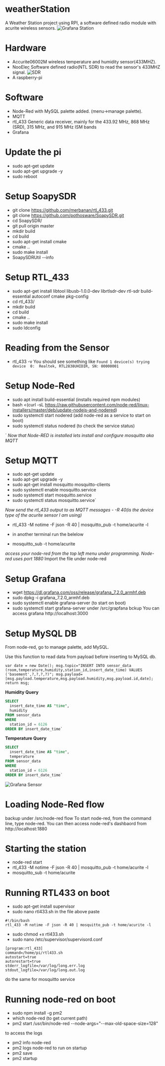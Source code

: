 # weatherStation

A Weather Station project using RPI, a software defined radio module with acurite wireless sensors.
![Grafana Station](https://github.com/danimajdalani/weatherStation/blob/master/img/station_grafana.png)
# Hardware

- Accurite06002M wireless temperature and humidity sensor(433MHZ).
- NooElec Software defined radio(NTL SDR) to read the sensor's 433MHZ signal.
![SDR](https://github.com/danimajdalani/weatherStation/blob/master/img/sdr.png)
- A raspberry-pi

# Software
- Node-Red with MySQL palette added. (menu->manage palette).
- MQTT	
- rtl_433 Generic data receiver, mainly for the 433.92 MHz, 868 MHz (SRD), 315 MHz, and 915 MHz ISM bands	
- Grafana

# Update the pi
- sudo apt-get update
- sudo apt-get upgrade -y
- sudo reboot

# Setup SoapySDR

- git clone https://github.com/merbanan/rtl_433.git
- git clone https://github.com/pothosware/SoapySDR.git
- cd SoapySDR/
- git pull origin master
- mkdir build
- cd build
- sudo apt-get install cmake
- cmake ..
- sudo make install
- SoapySDRUtil --info
# Setup RTL_433
- sudo apt-get install libtool libusb-1.0.0-dev librtlsdr-dev rtl-sdr build-essential autoconf cmake pkg-config
- cd rtl_433/
- mkdir build
- cd build
- cmake ..
- sudo make install
- sudo ldconfig

# Reading from the Sensor

- rtl_433 -v
You should see something like 
`Found 1 device(s)
trying device  0:  Realtek, RTL2838UHIDIR, SN: 00000001`

# Setup Node-Red

- sudo apt install build-essential (installs required npm modules)
- bash <(curl -sL https://raw.githubusercontent.com/node-red/linux-installers/master/deb/update-nodejs-and-nodered)
- sudo systemctl start nodered (add node-red as a service to start on boot)
- sudo systemctl status nodered (to check the service status)

`
*Now that Node-RED is installed lets install and configure mosquitto aka MQTT*

# Setup MQTT

- sudo apt-get update
- sudo apt-get upgrade -y
- sudo apt-get install mosquitto mosquitto-clients
- sudo systemctl enable mosquitto.service
- sudo systemctl start mosquitto.service
- sudo systemctl status mosquitto.service`

*Now send the rtl_433 output to as MQTT messages - -R 40(is the device type of the acurite sensor I am using)*

- rtl_433 -M notime -F json -R 40 | mosquitto_pub -t home/acurite -l

- in another terminal run the belelow

- mosquitto_sub -t home/acurite


*access your node-red from the top left menu under programming. Node-red uses port 1880*
Import the file under node-red

# Setup Grafana
- wget https://dl.grafana.com/oss/release/grafana_7.2.0_armhf.deb
- sudo dpkg -i grafana_7.2.0_armhf.deb
- sudo systemctl enable grafana-server (to start on boot)
- sudo systemctl start grafana-server
under /src/grapfana bckup
You can access grafana http://localhost:3000

# Setup MySQL DB
From node-red, go to manage palette, add MySQL.

Use this function to read data from payload before inserting to MySQL db.

`var date = new Date();
msg.topic="INSERT INTO sensor_data (room,temperature,humidity,station_id,insert_date_time) VALUES ('basement',?,?,?,?)";
msg.payload=[msg.payload.temperature,msg.payload.humidity,msg.payload.id,date];
return msg;`

**Humidity Query**

```sql
SELECT
  insert_date_time AS "time",
  humidity
FROM sensor_data
WHERE
  station_id = 6126
ORDER BY insert_date_time`
```
**Temperature Query**

```sql
SELECT
  insert_date_time AS "time",
  temperature
FROM sensor_data
WHERE
  station_id = 6126
ORDER BY insert_date_time`
```
![Grafana Sensor](https://github.com/danimajdalani/weatherStation/blob/master/img/grafana-sensor.png)

# Loading Node-Red flow
backup under /src/node-red flow
To start node-red, from the command line, type node-red.
You can then access node-red's dashbaord from http://localhost:1880

# Starting the station
- node-red start
- rtl_433 -M notime -F json -R 40 | mosquitto_pub -t home/acurite -l
- mosquitto_sub -t home/acurite


# Running RTL433 on boot

- sudo apt-get install supervisor
- sudo nano rtl433.sh 
in the file above paste

```
#!/bin/bash
rtl_433 -M notime -F json -R 40 | mosquitto_pub -t home/acurite -l
```
- sudo chmod +x rtl433.sh
- sudo nano /etc/supervisor/supervisord.conf

```
[program:rtl_433]
command=/home/pi/rtl433.sh
autostart=true
autorestart=true
stderr_logfile=/var/log/long.err.log
stdout_logfile=/var/log/long.out.log
```
do the same for mosquitto service

# Running node-red on boot

- sudo npm install -g pm2
- which node-red (to get current path)
- pm2 start /usr/bin/node-red --node-args="--max-old-space-size=128"

to access the logs

- pm2 info node-red
- pm2 logs node-red
to run on startup
- pm2 save
- pm2 startup
